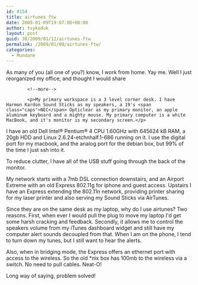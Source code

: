 ```yaml
---
id: 8154
title: airtunes ftw
date: 2009-01-09T19:07:00+00:00
author: tsykoduk
layout: post
guid: 30/2009/01/12/airtunes-ftw
permalink: /2009/01/09/airtunes-ftw/
categories:
  - Mundane
---
```

<p>As many of you (all one of you?) know, I work from home. Yay me. Well I just reorganized my office, and thought I would share</p>

            <!--more-->

            <p>My primary workspace is a 3 level corner desk. I have Harmon Kardon Sound Sticks as my speakers, a 19's <span class="caps">NEC</span> Opticlear as my primary monitor, an apple aluminum keyboard and a mighty mouse. My primary computer is a white MacBook, and it's monitor is my secondary screen.</p>


<p>I have an old Dell Intel&#174; Pentium&#174; 4 <span class="caps">CPU 1</span>.60GHz with  645624 kB <span class="caps">RAM</span>, a 20gb <span class="caps">HDD</span> and Linux 2.6.24-etchnhalf.1-686 running on it. I use the digital port for my macbook, and the analog port for the debian box, but 99% of the time I just ssh into it.</p>


<p>To reduce clutter, I have all of the <span class="caps">USB</span> stuff going through the back of the monitor.</p>


<p>My network starts with a 7mb <span class="caps">DSL</span> connection downstairs, and an Airport Extreme with an old Express 802.11g for iphone and guest access. Upstairs I have an Express extending the 802.11n network, providing printer sharing for my laser printer and also serving my Sound Sticks via AirTunes.</p>


<p>Since they are on the same desk as my laptop, why do I use airtunes? Two reasons. First, when ever I would pull the plug to move my laptop I'd get some harsh cracking and feedback. Secondly, it allows me to control the speakers volume from my iTunes dashboard widget and still have my computer alert sounds decoupled from that. When I am on the phone, I tend to turn down my tunes, but I still want to hear the alerts.</p>


<p>Also, when in bridging mode, the Express offers an ethernet port with access to the wireless. So the old *nix box has 100mb to the wireless via a switch. No need to pull cables. Neat-O!</p>


<p>Long way of saying, problem solved!</p>